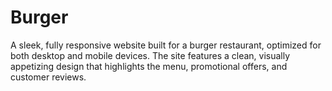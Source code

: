 # Burger
A sleek, fully responsive website built for a burger restaurant, optimized for both desktop and mobile devices. The site features a clean, visually appetizing design that highlights the menu, promotional offers, and customer reviews.
